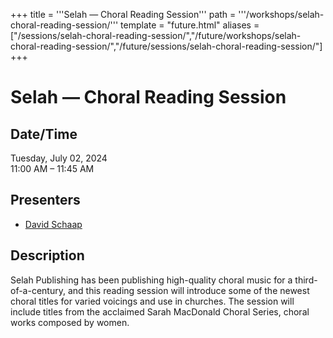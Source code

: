 +++
title = '''Selah — Choral Reading Session'''
path = '''/workshops/selah-choral-reading-session/'''
template = "future.html"
aliases = ["/sessions/selah-choral-reading-session/","/future/workshops/selah-choral-reading-session/","/future/sessions/selah-choral-reading-session/"]
+++

<h1>Selah — Choral Reading Session</h1>

<h2>Date/Time</h2>
<p>Tuesday, July 02, 2024<br>
11:00 AM – 11:45 AM</p>
<h2>Presenters</h2>
<ul>
<li><a href="/presenters/david-schaap/">David Schaap</a></li>
</ul>
<h2>Description</h2>

Selah Publishing has been publishing high-quality choral music for a third-of-a-century, and this reading session will introduce some of the newest choral titles for varied voicings and use in churches. The session will include titles from the acclaimed Sarah MacDonald Choral Series, choral works composed by women.


